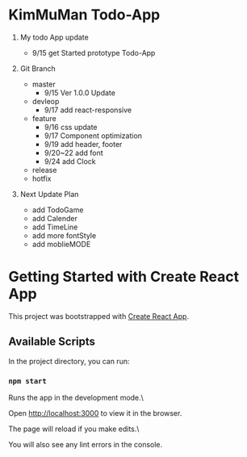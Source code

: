 
KimMuMan Todo-App
===
1.  My todo App update

	- 9/15 get Started prototype Todo-App

2. Git Branch

	- master
		- 9/15 Ver 1.0.0 Update
	- devleop
		- 9/17 add react-responsive
	- feature
		- 9/16 css update 
		- 9/17 Component optimization
		- 9/19 add header, footer
		- 9/20~22 add font
		- 9/24 add Clock
	- release
	- hotfix

3. Next Update Plan
	- add TodoGame
	- add Calender
	- add TimeLine
	- add more fontStyle
	- add moblieMODE
	


 # Getting Started with Create React App

This project was bootstrapped with [Create React App](https://github.com/facebook/create-react-app).

  

## Available Scripts

In the project directory, you can run:

  

### `npm start`

  

Runs the app in the development mode.\

Open [http://localhost:3000](http://localhost:3000) to view it in the browser.

  

The page will reload if you make edits.\

You will also see any lint errors in the console.

